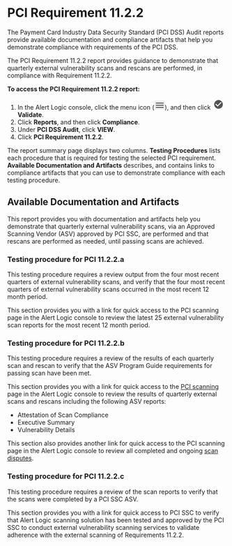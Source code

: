 # PCI Requirement 11.2.2

The Payment Card Industry Data Security Standard (PCI DSS) Audit reports provide available documentation and compliance artifacts that help you demonstrate compliance with requirements of the PCI DSS.

The PCI Requirement 11.2.2 report provides guidance to demonstrate that quarterly external vulnerability scans and rescans are performed, in compliance with Requirement 11.2.2.

**To access the PCI Requirement 11.2.2 report:**

1. In the Alert Logic console, click the menu icon (![](../../../Resources/Images/dashboard/menu-icon.png)), and then click ![](../../../Resources/Images/dashboard/validate-icon.png)**Validate**.
2. Click **Reports**, and then click  **Compliance**.
3. Under **PCI DSS Audit**, click **VIEW**.
4. Click **PCI Requirement 11.2.2**.

The report summary page displays two columns. **Testing Procedures** lists each procedure that is required  for testing the selected PCI requirement. **Available Documentation and Artifacts** describes, and contains links to compliance artifacts that you can use to demonstrate compliance with each testing procedure.

## Available Documentation and Artifacts

This report provides you with documentation and artifacts  help you demonstrate that quarterly external vulnerability scans, via an Approved Scanning Vendor (ASV) approved by PCI SSC, are performed and that rescans are performed as needed, until passing scans are achieved.

### Testing procedure for PCI 11.2.2.a

This testing procedure requires a review output from the four most recent quarters of external vulnerability scans, and verify that the four most recent quarters of external vulnerability scans occurred in the most recent 12 month period.

This section provides you with a link for quick access to the PCI scanning page in the Alert Logic console to review the latest 25 external vulnerability scan reports for the most recent 12 month period.

### Testing procedure for PCI 11.2.2.b

This testing procedure requires a review of the results of each quarterly scan and rescan to verify that the ASV Program Guide requirements for passing scan have been met.

This section provides you with a link for quick access to the [PCI scanning](../../../configure/pci-scans.md) page in the Alert Logic console to review the results of quarterly external scans and rescans including the following ASV reports:

* Attestation of Scan Compliance
* Executive Summary
* Vulnerability Details

This section also provides another link for quick access to the PCI scanning page in the Alert Logic console to review all completed and ongoing [scan disputes](../../../configure/pci-scan-dispute.md).

### Testing procedure for PCI 11.2.2.c

This testing procedure requires a review of the scan reports to verify that the scans were completed by a PCI SSC ASV.

This section provides you with a link for quick access to PCI SSC to verify that Alert Logic scanning solution has been tested and approved by the PCI SSC to conduct external vulnerability scanning services to validate adherence with the external scanning of Requirements 11.2.2.
